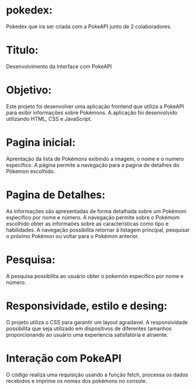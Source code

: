 # pokedex:
Pokedex que ira ser criada com a PokeAPI junto de 2 colaboradores. 
# Titulo: 
Desenvolvimento da Interface com PokeAPI
# Objetivo:
Este projeto foi desenvolver uma aplicação frontend que utiliza a PokeAPI para exibir informações sobre Pokémons.
A aplicação foi desenvolvido utilizando HTML, CSS e JavaScript.
# Pagina inicial: 
Aprentação da lista de Pokémons exibindo a imagem, o nome e o numero específico.
A página permite a navegação para a pagina de detalhes do Pókemon escolhido.
# Pagina de Detalhes:
As informações são apresentadas de forma detalhada sobre um Pokémom especifico por nome e número.
A navegação permite sobre o Pokémom escolhido obter as informaões sobre as características como tipo e habilidades.
A navegação possibilita retornar à listagem principal, pesquisar o próximo Pokémon ou voltar para o Pokémon anterior.
# Pesquisa: 
A pesquisa possibilita ao usuário obter o pokemón especifico por nome e número.
# Responsividade, estilo e desing:
O projeto utiliza o CSS para garantir um layout agradavel. A responsividade possibilita que seja utilizado em dispositivos de diferentes tamanhos proporcionando ao usuário uma experiencia satisfatória e atraente. 
# Interação com PokeAPI
O código realiza uma requisição usando a função fetch, processa os dados recebidos e imprime os nomes dos pokémons no console.
